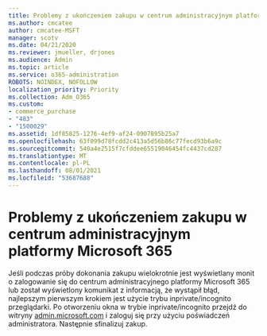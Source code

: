 ```yaml
---
title: Problemy z ukończeniem zakupu w centrum administracyjnym platformy Microsoft 365
ms.author: cmcatee
author: cmcatee-MSFT
manager: scotv
ms.date: 04/21/2020
ms.reviewer: jmueller, drjones
ms.audience: Admin
ms.topic: article
ms.service: o365-administration
ROBOTS: NOINDEX, NOFOLLOW
localization_priority: Priority
ms.collection: Adm_O365
ms.custom:
- commerce_purchase
- "483"
- "1500029"
ms.assetid: 1df85825-1276-4ef9-af24-0907895b25a7
ms.openlocfilehash: 63f099d78fcdd2c413a5d56b86c77fecd93b6a9c
ms.sourcegitcommit: 540a4e2515f7cfddee65519046454fc4437cd287
ms.translationtype: MT
ms.contentlocale: pl-PL
ms.lasthandoff: 08/01/2021
ms.locfileid: "53687688"
---
```

# <a name="trouble-completing-a-purchase-in-the-microsoft-365-admin-center"></a>Problemy z ukończeniem zakupu w centrum administracyjnym platformy Microsoft 365

Jeśli podczas próby dokonania zakupu wielokrotnie jest wyświetlany monit o zalogowanie się do centrum administracyjnego platformy Microsoft 365 lub został wyświetlony komunikat z informacją, że wystąpił błąd, najlepszym pierwszym krokiem jest użycie trybu inprivate/incognito przeglądarki. Po otworzeniu okna w trybie inprivate/incognito przejdź do witryny [admin.microsoft.com](https://admin.microsoft.com) i zaloguj się przy użyciu poświadczeń administratora. Następnie sfinalizuj zakup.